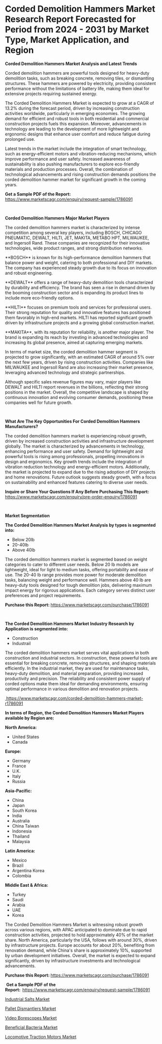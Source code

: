 <p><h1>Corded Demolition Hammers Market Research Report Forecasted for Period from 2024 -  2031 by Market Type, Market Application, and Region</h1></p><p><strong>Corded Demolition Hammers Market Analysis and Latest Trends</strong></p>
<p><p>Corded demolition hammers are powerful tools designed for heavy-duty demolition tasks, such as breaking concrete, removing tiles, or dismantling structures. These hammers are powered by electricity, providing consistent performance without the limitations of battery life, making them ideal for extensive projects requiring sustained energy. </p><p>The Corded Demolition Hammers Market is expected to grow at a CAGR of 13.2% during the forecast period, driven by increasing construction activities worldwide, particularly in emerging economies. The growing demand for efficient and robust tools in both residential and commercial construction projects fuels this expansion. Moreover, advancements in technology are leading to the development of more lightweight and ergonomic designs that enhance user comfort and reduce fatigue during prolonged use.</p><p>Latest trends in the market include the integration of smart technology, such as energy-efficient motors and vibration-reducing mechanisms, which improve performance and user safety. Increased awareness of sustainability is also pushing manufacturers to explore eco-friendly materials and production processes. Overall, the combination of technological advancements and rising construction demands positions the corded demolition hammer market for significant growth in the coming years.</p></p>
<p><strong>Get a Sample PDF of the Report:&nbsp;</strong> <a href="https://www.marketscagr.com/enquiry/request-sample/1786091?utm_campaign=1128&utm_medium=2&utm_source=Github&utm_content=ia&utm_term=09102024&utm_id=corded-demolition-hammers">https://www.marketscagr.com/enquiry/request-sample/1786091</a></p>
<p>&nbsp;</p>
<p><strong>Corded Demolition Hammers Major Market Players</strong></p>
<p><p>The corded demolition hammers market is characterized by intense competition among several key players, including BOSCH, CHICAGO PNEUMATIC, DEWALT, HILTI, JET, MAKITA, METABO HPT, MILWAUKEE, and Ingersoll Rand. These companies are recognized for their innovative technologies, wide product ranges, and strong distribution networks.</p><p>**BOSCH** is known for its high-performance demolition hammers that balance power and weight, catering to both professional and DIY markets. The company has experienced steady growth due to its focus on innovation and robust engineering.</p><p>**DEWALT** offers a range of heavy-duty demolition tools characterized by durability and efficiency. The brand has seen a rise in demand driven by the booming construction sector and is expanding its product lines to include more eco-friendly options.</p><p>**HILTI** focuses on premium tools and services for professional users. Their strong reputation for quality and innovative features has positioned them favorably in high-end markets. HILTI has reported significant growth driven by infrastructure projects and a growing global construction market.</p><p>**MAKITA**, with its reputation for reliability, is another major player. The brand is expanding its reach by investing in advanced technologies and increasing its global presence, aimed at capturing emerging markets.</p><p>In terms of market size, the corded demolition hammer segment is projected to grow significantly, with an estimated CAGR of around 5% over the next few years, driven by rising construction activities. Companies like MILWAUKEE and Ingersoll Rand are also increasing their market presence, leveraging advanced technology and strategic partnerships.</p><p>Although specific sales revenue figures may vary, major players like DEWALT and HILTI report revenues in the billions, reflecting their strong positions in the market. Overall, the competitive landscape is shaped by continuous innovation and evolving consumer demands, positioning these companies well for future growth.</p></p>
<p>&nbsp;</p>
<p><strong>What Are The Key Opportunities For Corded Demolition Hammers Manufacturers?</strong></p>
<p><p>The corded demolition hammers market is experiencing robust growth, driven by increased construction activities and infrastructure development globally. The market is characterized by advancements in technology, enhancing performance and user safety. Demand for lightweight and powerful tools is rising among professionals, propelling innovations in design and ergonomics. Key growth trends include the integration of vibration reduction technology and energy-efficient motors. Additionally, the market is projected to expand due to the rising adoption of DIY projects and home renovations. Future outlook suggests steady growth, with a focus on sustainability and enhanced features catering to diverse user needs.</p></p>
<p><strong>Inquire or Share Your Questions If Any Before Purchasing This Report:</strong> <a href="https://www.marketscagr.com/enquiry/pre-order-enquiry/1786091?utm_campaign=1128&utm_medium=2&utm_source=Github&utm_content=ia&utm_term=09102024&utm_id=corded-demolition-hammers">https://www.marketscagr.com/enquiry/pre-order-enquiry/1786091</a></p>
<p>&nbsp;</p>
<p><strong>Market Segmentation</strong></p>
<p><strong>The Corded Demolition Hammers Market Analysis by types is segmented into:</strong></p>
<p><ul><li>Below 20lb</li><li>20-40lb</li><li>Above 40lb</li></ul></p>
<p><p>The corded demolition hammers market is segmented based on weight categories to cater to different user needs. Below 20 lb models are lightweight, ideal for light to medium tasks, offering portability and ease of use. The 20-40 lb range provides more power for moderate demolition tasks, balancing weight and performance well. Hammers above 40 lb are heavy-duty tools designed for tough demolition jobs, delivering maximum impact energy for rigorous applications. Each category serves distinct user preferences and project requirements.</p></p>
<p><strong>Purchase this Report:&nbsp;</strong><a href="https://www.marketscagr.com/purchase/1786091?utm_campaign=1128&utm_medium=2&utm_source=Github&utm_content=ia&utm_term=09102024&utm_id=corded-demolition-hammers">https://www.marketscagr.com/purchase/1786091</a></p>
<p>&nbsp;</p>
<p><strong>The Corded Demolition Hammers Market Industry Research by Application is segmented into:</strong></p>
<p><ul><li>Construction</li><li>Industrail</li></ul></p>
<p><p>The corded demolition hammers market serves vital applications in both construction and industrial sectors. In construction, these powerful tools are essential for breaking concrete, removing structures, and shaping materials efficiently. In the industrial market, they are used for maintenance tasks, heavy-duty demolition, and material preparation, providing increased productivity and precision. The reliability and consistent power supply of corded options make them ideal for demanding environments, ensuring optimal performance in various demolition and renovation projects.</p></p>
<p><a href="https://www.marketscagr.com/corded-demolition-hammers-market-r1786091?utm_campaign=1128&utm_medium=2&utm_source=Github&utm_content=ia&utm_term=09102024&utm_id=corded-demolition-hammers">&nbsp;https://www.marketscagr.com/corded-demolition-hammers-market-r1786091</a></p>
<p><strong>In terms of Region, the Corded Demolition Hammers Market Players available by Region are:</strong></p>
<p>
    <p> <strong> North America: </strong>
        <ul>
            <li>United States</li>
            <li>Canada</li>
        </ul>
        </p> 
    <p> <strong> Europe: </strong>
        <ul>
            <li>Germany</li>
            <li>France</li>
            <li>U.K.</li>
            <li>Italy</li>
            <li>Russia</li>
        </ul>
        </p> 
    <p> <strong> Asia-Pacific: </strong>
        <ul>
            <li>China</li>
            <li>Japan</li>
            <li>South Korea</li>
            <li>India</li>
            <li>Australia</li>
            <li>China Taiwan</li>
            <li>Indonesia</li>
            <li>Thailand</li>
            <li>Malaysia</li>
        </ul>
        </p> 
    <p> <strong> Latin America: </strong>
        <ul>
            <li>Mexico</li>
            <li>Brazil</li>
            <li>Argentina Korea</li>
            <li>Colombia</li>
        </ul>
        </p> 
    <p> <strong> Middle East & Africa: </strong>
        <ul>
            <li>Turkey</li>
            <li>Saudi</li>
            <li>Arabia</li>
            <li>UAE</li>
            <li>Korea</li>
        </ul>
    </p>
    </p>
<p><p>The Corded Demolition Hammers Market is witnessing robust growth across various regions, with APAC anticipated to dominate due to rapid construction activities, projected to hold approximately 40% of the market share. North America, particularly the USA, follows with around 30%, driven by infrastructure projects. Europe accounts for about 20%, benefiting from renovation demand, while China's share is approximately 10%, supported by urban development initiatives. Overall, the market is expected to expand significantly, driven by infrastructure investments and technological advancements.</p></p>
<p><strong>Purchase this Report: </strong><a href="https://www.marketscagr.com/purchase/1786091?utm_campaign=1128&utm_medium=2&utm_source=Github&utm_content=ia&utm_term=09102024&utm_id=corded-demolition-hammers">https://www.marketscagr.com/purchase/1786091</a></p>
<p>&nbsp;<strong>Get a Sample PDF of the Report:&nbsp;&nbsp;</strong><a href="https://www.marketscagr.com/enquiry/request-sample/1786091?utm_campaign=1128&utm_medium=2&utm_source=Github&utm_content=ia&utm_term=09102024&utm_id=corded-demolition-hammers">https://www.marketscagr.com/enquiry/request-sample/1786091</a></p>
<p><strong></strong></p>
<p><p><a href="https://www.linkedin.com/pulse/industrial-salts-market-size-share-analysis-growth-trends-wqmve?utm_campaign=1128&utm_medium=2&utm_source=Github&utm_content=ia&utm_term=09102024&utm_id=corded-demolition-hammers">Industrial Salts Market</a></p><p><a href="https://www.linkedin.com/pulse/in-depth-analysis-global-pallet-dismantlers-market-scope-20bmf?utm_campaign=1128&utm_medium=2&utm_source=Github&utm_content=ia&utm_term=09102024&utm_id=corded-demolition-hammers">Pallet Dismantlers Market</a></p><p><a href="https://www.linkedin.com/pulse/emerging-opportunities-challenges-global-video-borescopes-rg3he?trackingId=8hGTMClTQxmxV2VWtzQoVA%3D%3D&utm_campaign=1128&utm_medium=2&utm_source=Github&utm_content=ia&utm_term=09102024&utm_id=corded-demolition-hammers">Video Borescopes Market</a></p><p><a href="https://www.linkedin.com/pulse/what-innovations-shaping-beneficial-bacteria-market-application-anlse?utm_campaign=1128&utm_medium=2&utm_source=Github&utm_content=ia&utm_term=09102024&utm_id=corded-demolition-hammers">Beneficial Bacteria Market</a></p><p><a href="https://www.linkedin.com/pulse/pioneering-growth-analyzing-global-locomotive-traction-motors-gfy1e?trackingId=tQ5ZgN9XQNyfBzfM7kAFPQ%3D%3D&utm_campaign=1128&utm_medium=2&utm_source=Github&utm_content=ia&utm_term=09102024&utm_id=corded-demolition-hammers">Locomotive Traction Motors Market</a></p></p>
